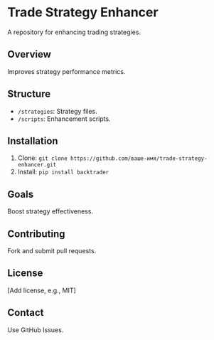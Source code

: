 # Trade Strategy Enhancer
A repository for enhancing trading strategies.

## Overview
Improves strategy performance metrics.

## Structure
- `/strategies`: Strategy files.
- `/scripts`: Enhancement scripts.

## Installation
1. Clone: `git clone https://github.com/ваше-имя/trade-strategy-enhancer.git`
2. Install: `pip install backtrader`

## Goals
Boost strategy effectiveness.

## Contributing
Fork and submit pull requests.

## License
[Add license, e.g., MIT]

## Contact
Use GitHub Issues.
